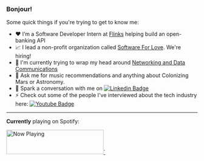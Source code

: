 ### Bonjour!

Some quick things if you're trying to get to know me:

- ❤️ I’m a Software Developer Intern at [Flinks](https://www.flinks.com) helping build an open-banking API
- 📈 I lead a non-profit organization called [Software For Love](https://www.softwareforlove.com). We're hiring!
- 🤔 I'm currently trying to wrap my head around [Networking and Data Communications](https://hrithiks-notes.netlify.app/data_communication_networking/0_physical_layer)
- 🚀 Ask me for music recommendations and anything about Colonizing Mars or Astronomy.
- 💬 Spark a conversation with me on [![Linkedin Badge](https://img.shields.io/badge/-hrithikshah-blue?style=flat-square&logo=Linkedin&logoColor=white&link=https://www.linkedin.com/in/hrithik-shah/)](https://www.linkedin.com/in/hrithik-shah/)
- ⚡ Check out some of the people I've interviewed about the tech industry here: [![Youtube Badge](https://img.shields.io/badge/-SESA-darkred?style=flat-square&logo=youtube&logoColor=white&link=https://www.youtube.com/channel/UCpz4QJ_fz0ffMZ4tpAXyjBw)](https://www.youtube.com/channel/UCpz4QJ_fz0ffMZ4tpAXyjBw)

---

**Currently** playing on Spotify:

<a href="https://natemoo-re-liart.vercel.app/now-playing?open">
    <img src="https://natemoo-re-liart.vercel.app/now-playing" width="256" height="64" alt="Now Playing">`
</a>
